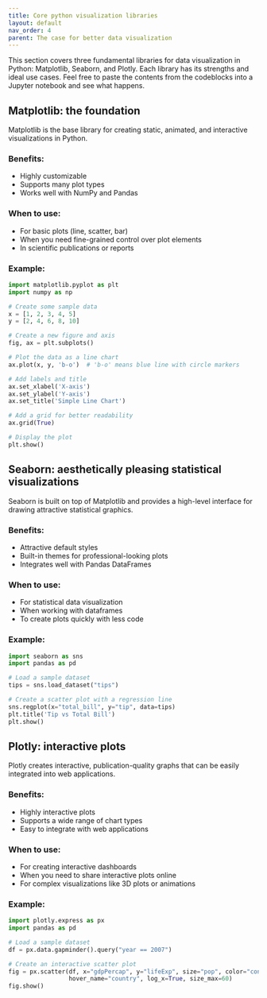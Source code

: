 ```yaml
---
title: Core python visualization libraries
layout: default
nav_order: 4
parent: The case for better data visualization
---
```

This section covers three fundamental libraries for data visualization in Python: Matplotlib, Seaborn, and Plotly. Each library has its strengths and ideal use cases.
Feel free to paste the contents from the codeblocks into a Jupyter notebook and see what happens.

## Matplotlib: the foundation

Matplotlib is the base library for creating static, animated, and interactive visualizations in Python.

### Benefits:
- Highly customizable
- Supports many plot types
- Works well with NumPy and Pandas

### When to use:
- For basic plots (line, scatter, bar)
- When you need fine-grained control over plot elements
- In scientific publications or reports

### Example:
```python
import matplotlib.pyplot as plt
import numpy as np

# Create some sample data
x = [1, 2, 3, 4, 5]
y = [2, 4, 6, 8, 10]

# Create a new figure and axis
fig, ax = plt.subplots()

# Plot the data as a line chart
ax.plot(x, y, 'b-o')  # 'b-o' means blue line with circle markers

# Add labels and title
ax.set_xlabel('X-axis')
ax.set_ylabel('Y-axis')
ax.set_title('Simple Line Chart')

# Add a grid for better readability
ax.grid(True)

# Display the plot
plt.show()
```

## Seaborn: aesthetically pleasing statistical visualizations

Seaborn is built on top of Matplotlib and provides a high-level interface for drawing attractive statistical graphics.

### Benefits:
- Attractive default styles
- Built-in themes for professional-looking plots
- Integrates well with Pandas DataFrames

### When to use: 
- For statistical data visualization
- When working with dataframes
- To create plots quickly with less code

### Example:
```python
import seaborn as sns
import pandas as pd

# Load a sample dataset
tips = sns.load_dataset("tips")

# Create a scatter plot with a regression line
sns.regplot(x="total_bill", y="tip", data=tips)
plt.title('Tip vs Total Bill')
plt.show()
```

## Plotly: interactive plots

Plotly creates interactive, publication-quality graphs that can be easily integrated into web applications.

### Benefits:
- Highly interactive plots
- Supports a wide range of chart types
- Easy to integrate with web applications

### When to use:
- For creating interactive dashboards
- When you need to share interactive plots online
- For complex visualizations like 3D plots or animations

### Example: 
```python
import plotly.express as px
import pandas as pd

# Load a sample dataset
df = px.data.gapminder().query("year == 2007")

# Create an interactive scatter plot
fig = px.scatter(df, x="gdpPercap", y="lifeExp", size="pop", color="continent",
                 hover_name="country", log_x=True, size_max=60)
fig.show()
```
